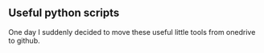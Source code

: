 ## Useful python scripts
One day I suddenly decided to move these useful little tools from onedrive to github.
